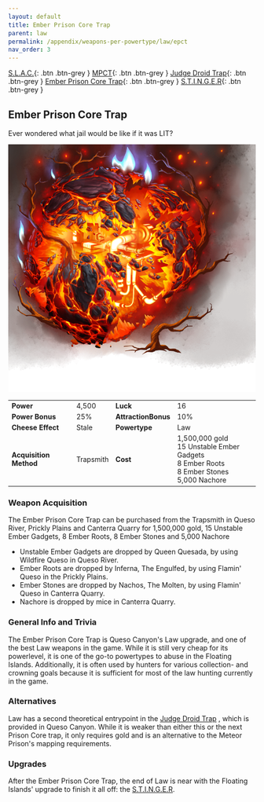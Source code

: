 ```yaml
---
layout: default
title: Ember Prison Core Trap
parent: law
permalink: /appendix/weapons-per-powertype/law/epct
nav_order: 3
---
```

<span class="fs-1">[S.L.A.C.](/appendix/weapons-per-powertype/law/slac){: .btn .btn-grey } </span><span class="fs-1"> [MPCT](/appendix/weapons-per-powertype/law/MPCT){: .btn .btn-grey } </span><span class="fs-1"> [Judge Droid Trap](/appendix/weapons-per-powertype/law/jdt){: .btn .btn-grey } </span><span class="fs-1"> [Ember Prison Core Trap](/appendix/weapons-per-powertype/shadow/epct){: .btn .btn-grey } </span><span class="fs-1"> [S.T.I.N.G.E.R](/appendix/weapons-per-powertype/shadow/stinger){: .btn .btn-grey } </span>

## Ember Prison Core Trap
Ever wondered what jail would be like if it was LIT?

<img src="/assets/images/epct.png" alt="hell jail" width="600">

|||||
|---|---|---|---|
| __Power__ 	| 4,500 	| __Luck__ 	| 16 	|
| __Power Bonus__ 	| 25% 	|__AttractionBonus__ 	| 10% 	|
| __Cheese Effect__ 	| Stale 	| __Powertype__ 	| Law 	|
| __Acquisition Method__ 	| Trapsmith 	| __Cost__ 	| 1,500,000 gold <br> 15 Unstable Ember Gadgets <br> 8 Ember Roots <br> 8 Ember Stones <br> 5,000 Nachore	|

### Weapon Acquisition
The Ember Prison Core Trap can be purchased from the Trapsmith in Queso River, Prickly Plains and Canterra Quarry for 1,500,000 gold, 15 Unstable Ember Gadgets, 8 Ember Roots, 8 Ember Stones and 5,000 Nachore
- Unstable Ember Gadgets are dropped by Queen Quesada, by using Wildfire Queso in Queso River.
- Ember Roots are dropped by Inferna, The Engulfed, by using Flamin' Queso in the Prickly Plains.
- Ember Stones are dropped by Nachos, The Molten, by using Flamin' Queso in Canterra Quarry.
- Nachore is dropped by mice in Canterra Quarry.

 
### General Info and Trivia
The Ember Prison Core Trap is Queso Canyon's Law upgrade, and one of the best Law weapons in the game. While it is still very cheap for its powerlevel, it is one of the go-to powertypes to abuse in the Floating Islands. Additionally, it is often used by hunters for various collection- and crowning goals because it is sufficient for most of the law hunting currently in the game.

### Alternatives
Law has a second theoretical entrypoint in the [Judge Droid Trap](/appendix/weapons-per-powertype/law/jdt) , which is provided in Queso Canyon. While it is weaker than either this or the next Prison Core trap, it only requires gold and is an alternative to the Meteor Prison's mapping requirements.

### Upgrades
After the Ember Prison Core Trap, the end of Law is near with the Floating Islands' upgrade to finish it all off: the [S.T.I.N.G.E.R](/appendix/weapons-per-powertype/shadow/stinger).